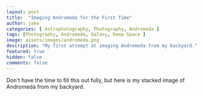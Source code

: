 ```yaml
---
layout: post
title:  "Imaging Andromeda for the First Time"
author: jake
categories: [ Astrophotography, Photography, Andromeda ]
tags: [Photography, Andromeda, Galaxy, Deep Space ]
image: assets/images/andromeda.png
description: "My first attempt at imaging Andromeda from my backyard."
featured: true
hidden: false
comments: false
---
```

Don't have the time to fill this out fully, but here is my stacked image of Andromeda from my backyard.
